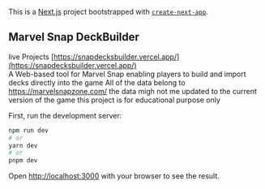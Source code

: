 This is a [Next.js](https://nextjs.org/) project bootstrapped with [`create-next-app`](https://github.com/vercel/next.js/tree/canary/packages/create-next-app).

## Marvel Snap DeckBuilder
live Projects [https://snapdecksbuilder.vercel.app/](https://snapdecksbuilder.vercel.app/)  
A Web-based tool for Marvel Snap enabling players to build and import decks directly into the game
All of the data belong to https://marvelsnapzone.com/ the data migh not me updated to the current version of the game
this project is for educational purpose only


First, run the development server:

```bash
npm run dev
# or
yarn dev
# or
pnpm dev
```

Open [http://localhost:3000](http://localhost:3000) with your browser to see the result.


